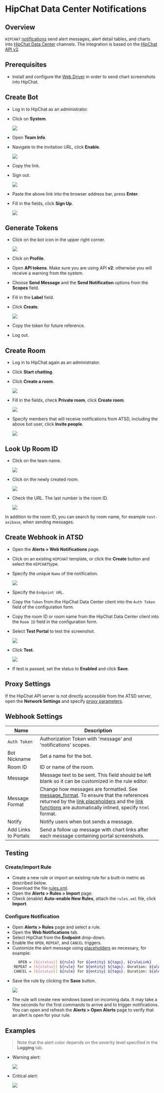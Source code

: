 # HipChat Data Center Notifications

## Overview

`HIPCHAT` [notifications](../notifications/README.md) send alert messages, alert detail tables, and charts into [HipChat Data Center](https://www.atlassian.com/software/hipchat/enterprise/data-center) channels. The integration is based on the [HipChat API v2](https://www.hipchat.com/docs/apiv2).

## Prerequisites

* Install and configure the [Web Driver](web-driver.md) in order to send chart screenshots into HipChat.

## Create Bot

* Log in to HipChat as an administrator.
* Click on **System**.

    ![](./images/system.png)

* Open **Team Info**.
* Navigate to the invitation URL, click **Enable**.

    ![](./images/invite_url.png)

* Copy the link.
* Sign out.

    ![](./images/sign_out.png)

* Paste the above link into the browser address bar, press **Enter**.
* Fill in the fields, click **Sign Up**.

    ![](./images/hipchat_atsd_bot.png)

## Generate Tokens

* Click on the bot icon in the upper right corner.

    ![](./images/bot_icon.png)

* Click on **Profile**.
* Open **API tokens**. Make sure you are using API **v2**: otherwise you will receive a warning from the system.

* Choose **Send Message** and the **Send Notification** options from the **Scopes** field.
* Fill in the **Label** field.
* Click **Create**.

    ![](./images/hipchat_token.png)

* Copy the token for future reference.
* Log out.

## Create Room

* Log in to HipChat again as an administrator.
* Click **Start chatting**.
* Click **Create a room**.

    ![](./images/create_room.png)

* Fill in the fields, check **Private room**, click **Create room**.

    ![](./images/private_room.png)

* Specify members that will receive notifications from ATSD, including the above bot user, click **Invite people**.

    ![](./images/invite_bot.png)

## Look Up Room ID

* Click on the team name.

    ![](./images/team_name.png)

* Click on the newly created room.

    ![](./images/created_room.png)

* Check the URL. The last number is the room ID.

    ![](./images/room_url.png)

In addition to the room ID, you can search by room name, for example `test-axibase`, when sending messages.

## Create Webhook in ATSD

* Open the **Alerts > Web Notifications** page.
* Click on an existing `HIPCHAT` template, or click the **Create** button and select the `HIPCHAT`type.
* Specify the unique `Name` of the notification.

    ![](./images/hipchat_1.png)

* Specify the `Endpoint URL`.
* Copy the `Token` from the HipChat Data Center client into the `Auth Token` field of the configuration form.
* Copy the room ID or room name from the HipChat Data Center client into the `Room ID` field in the configuration form.
* Select **Test Portal** to test the screenshot.

    ![](./images/hipchat_settings.png)

* Click **Test**.

   ![](./images/hipchat_2.png)

* If test is passed, set the status to **Enabled** and click **Save**.

## Proxy Settings

If the HipChat API server is not directly accessible from the ATSD server, open the **Network Settings** and specify [proxy parameters](../notifications/README.md#network-settings).

## Webhook Settings

|**Name**|**Description**|
|---|---|
|`Auth Token`|Authorization Token with 'message' and 'notifications' scopes.|
|Bot Nickname|Set a name for the bot.|
|Room ID|ID or name of the room.|
|Message|Message text to be sent. This field should be left blank so it can be customized in the rule editor.|
|Message Format|Change how messages are formatted. See [message_format](https://www.hipchat.com/docs/apiv2/method/send_room_notification). To ensure that the references returned by the [link placeholders](../links.md#reference) and the [link functions](../functions-link.md#reference) are automatically inlined, specify `html` format.|
|Notify|Notify users when bot sends a message.|
|Add Links to Portals|Send a follow up message with chart links after each message containing portal screenshots.|

## Testing

### Create/import Rule

* Create a new rule or import an existing rule for a built-in metric as described below.
* Download the file [rules.xml](https://github.com/axibase/atsd/blob/master/rule-engine/notifications/resources/rules.xml).
* Open the **Alerts > Rules > Import** page.
* Check (enable) **Auto-enable New Rules**, attach the `rules.xml` file, click **Import**.

### Configure Notification

* Open **Alerts > Rules** page and select a rule.
* Open the **Web Notifications** tab.
* Select HipChat from the **Endpoint** drop-down.
* Enable the `OPEN`, `REPEAT`, and `CANCEL` triggers.
* Customize the alert message using [placeholders](../placeholders.md) as necessary, for example:

```bash
      OPEN = [${status}] ${rule} for ${entity} ${tags}. ${ruleLink}
    REPEAT = [${status}] ${rule} for ${entity} ${tags}. Duration: ${alert_duration_interval}. ${ruleLink}
    CANCEL = [${status}] ${rule} for ${entity} ${tags}. Duration: ${alert_duration_interval}. ${ruleLink}
```

* Save the rule by clicking the **Save** button.

    ![](./images/hipchat_notification.png)

* The rule will create new windows based on incoming data. It may take a few seconds for the first commands to arrive and to trigger notifications. You can open and refresh the **Alerts > Open Alerts** page to verify that an alert is open for your rule.

## Examples

> Note that the alert color depends on the severity level specified in the **Logging** tab.

* Warning alert:

   ![](./images/hipchat_test_1.png)

* Critical alert:

   ![](./images/hipchat_test_2.png)
